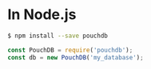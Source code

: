 #  In Node.js

```bash
$ npm install --save pouchdb
```

```js
const PouchDB = require('pouchdb');
const db = new PouchDB('my_database');
```
